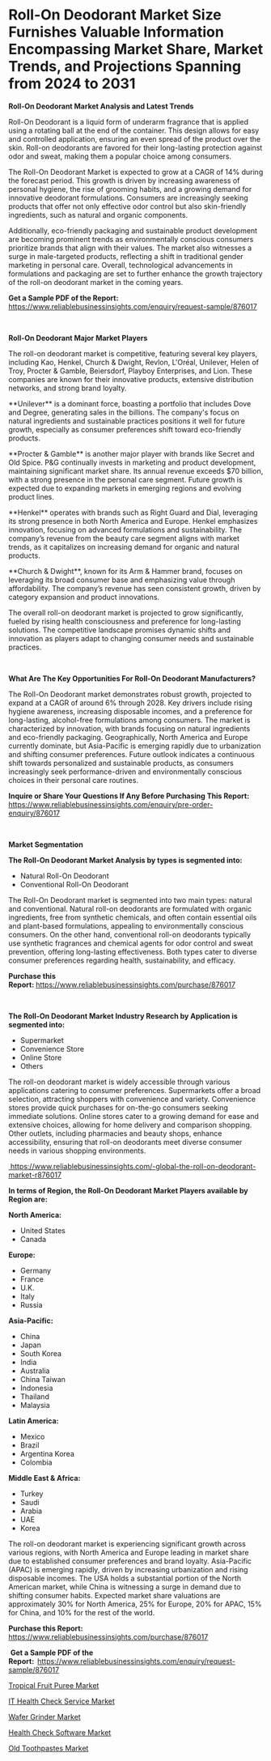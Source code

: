 <p><h1>Roll-On Deodorant Market Size Furnishes Valuable Information Encompassing Market Share, Market Trends, and Projections Spanning from 2024 to 2031</h1></p><p><strong>Roll-On Deodorant Market Analysis and Latest Trends</strong></p>
<p><p>Roll-On Deodorant is a liquid form of underarm fragrance that is applied using a rotating ball at the end of the container. This design allows for easy and controlled application, ensuring an even spread of the product over the skin. Roll-on deodorants are favored for their long-lasting protection against odor and sweat, making them a popular choice among consumers.</p><p>The Roll-On Deodorant Market is expected to grow at a CAGR of 14% during the forecast period. This growth is driven by increasing awareness of personal hygiene, the rise of grooming habits, and a growing demand for innovative deodorant formulations. Consumers are increasingly seeking products that offer not only effective odor control but also skin-friendly ingredients, such as natural and organic components.</p><p>Additionally, eco-friendly packaging and sustainable product development are becoming prominent trends as environmentally conscious consumers prioritize brands that align with their values. The market also witnesses a surge in male-targeted products, reflecting a shift in traditional gender marketing in personal care. Overall, technological advancements in formulations and packaging are set to further enhance the growth trajectory of the roll-on deodorant market in the coming years.</p></p>
<p><strong>Get a Sample PDF of the Report:&nbsp;</strong> <a href="https://www.reliablebusinessinsights.com/enquiry/request-sample/876017?utm_campaign=1121&utm_medium=2&utm_source=Github&utm_content=ia&utm_term=16112024&utm_id=roll-on-deodorant">https://www.reliablebusinessinsights.com/enquiry/request-sample/876017</a></p>
<p>&nbsp;</p>
<p><strong>Roll-On Deodorant Major Market Players</strong></p>
<p><p>The roll-on deodorant market is competitive, featuring several key players, including Kao, Henkel, Church & Dwight, Revlon, L'Oréal, Unilever, Helen of Troy, Procter & Gamble, Beiersdorf, Playboy Enterprises, and Lion. These companies are known for their innovative products, extensive distribution networks, and strong brand loyalty.</p><p>**Unilever** is a dominant force, boasting a portfolio that includes Dove and Degree, generating sales in the billions. The company's focus on natural ingredients and sustainable practices positions it well for future growth, especially as consumer preferences shift toward eco-friendly products.</p><p>**Procter & Gamble** is another major player with brands like Secret and Old Spice. P&G continually invests in marketing and product development, maintaining significant market share. Its annual revenue exceeds $70 billion, with a strong presence in the personal care segment. Future growth is expected due to expanding markets in emerging regions and evolving product lines.</p><p>**Henkel** operates with brands such as Right Guard and Dial, leveraging its strong presence in both North America and Europe. Henkel emphasizes innovation, focusing on advanced formulations and sustainability. The company’s revenue from the beauty care segment aligns with market trends, as it capitalizes on increasing demand for organic and natural products.</p><p>**Church & Dwight**, known for its Arm & Hammer brand, focuses on leveraging its broad consumer base and emphasizing value through affordability. The company’s revenue has seen consistent growth, driven by category expansion and product innovations.</p><p>The overall roll-on deodorant market is projected to grow significantly, fueled by rising health consciousness and preference for long-lasting solutions. The competitive landscape promises dynamic shifts and innovation as players adapt to changing consumer needs and sustainable practices.</p></p>
<p>&nbsp;</p>
<p><strong>What Are The Key Opportunities For Roll-On Deodorant Manufacturers?</strong></p>
<p><p>The Roll-On Deodorant market demonstrates robust growth, projected to expand at a CAGR of around 6% through 2028. Key drivers include rising hygiene awareness, increasing disposable incomes, and a preference for long-lasting, alcohol-free formulations among consumers. The market is characterized by innovation, with brands focusing on natural ingredients and eco-friendly packaging. Geographically, North America and Europe currently dominate, but Asia-Pacific is emerging rapidly due to urbanization and shifting consumer preferences. Future outlook indicates a continuous shift towards personalized and sustainable products, as consumers increasingly seek performance-driven and environmentally conscious choices in their personal care routines.</p></p>
<p><strong>Inquire or Share Your Questions If Any Before Purchasing This Report:</strong> <a href="https://www.reliablebusinessinsights.com/enquiry/pre-order-enquiry/876017?utm_campaign=1121&utm_medium=2&utm_source=Github&utm_content=ia&utm_term=16112024&utm_id=roll-on-deodorant">https://www.reliablebusinessinsights.com/enquiry/pre-order-enquiry/876017</a></p>
<p>&nbsp;</p>
<p><strong>Market Segmentation</strong></p>
<p><strong>The Roll-On Deodorant Market Analysis by types is segmented into:</strong></p>
<p><ul><li>Natural Roll-On Deodorant</li><li>Conventional Roll-On Deodorant</li></ul></p>
<p><p>The Roll-On Deodorant market is segmented into two main types: natural and conventional. Natural roll-on deodorants are formulated with organic ingredients, free from synthetic chemicals, and often contain essential oils and plant-based formulations, appealing to environmentally conscious consumers. On the other hand, conventional roll-on deodorants typically use synthetic fragrances and chemical agents for odor control and sweat prevention, offering long-lasting effectiveness. Both types cater to diverse consumer preferences regarding health, sustainability, and efficacy.</p></p>
<p><strong>Purchase this Report:&nbsp;</strong><a href="https://www.reliablebusinessinsights.com/purchase/876017?utm_campaign=1121&utm_medium=2&utm_source=Github&utm_content=ia&utm_term=16112024&utm_id=roll-on-deodorant">https://www.reliablebusinessinsights.com/purchase/876017</a></p>
<p>&nbsp;</p>
<p><strong>The Roll-On Deodorant Market Industry Research by Application is segmented into:</strong></p>
<p><ul><li>Supermarket</li><li>Convenience Store</li><li>Online Store</li><li>Others</li></ul></p>
<p><p>The roll-on deodorant market is widely accessible through various applications catering to consumer preferences. Supermarkets offer a broad selection, attracting shoppers with convenience and variety. Convenience stores provide quick purchases for on-the-go consumers seeking immediate solutions. Online stores cater to a growing demand for ease and extensive choices, allowing for home delivery and comparison shopping. Other outlets, including pharmacies and beauty shops, enhance accessibility, ensuring that roll-on deodorants meet diverse consumer needs in various shopping environments.</p></p>
<p><a href="https://www.reliablebusinessinsights.com/-global-the-roll-on-deodorant-market-r876017?utm_campaign=1121&utm_medium=2&utm_source=Github&utm_content=ia&utm_term=16112024&utm_id=roll-on-deodorant">&nbsp;https://www.reliablebusinessinsights.com/-global-the-roll-on-deodorant-market-r876017</a></p>
<p><strong>In terms of Region, the Roll-On Deodorant Market Players available by Region are:</strong></p>
<p>
    <p> <strong> North America: </strong>
        <ul>
            <li>United States</li>
            <li>Canada</li>
        </ul>
        </p> 
    <p> <strong> Europe: </strong>
        <ul>
            <li>Germany</li>
            <li>France</li>
            <li>U.K.</li>
            <li>Italy</li>
            <li>Russia</li>
        </ul>
        </p> 
    <p> <strong> Asia-Pacific: </strong>
        <ul>
            <li>China</li>
            <li>Japan</li>
            <li>South Korea</li>
            <li>India</li>
            <li>Australia</li>
            <li>China Taiwan</li>
            <li>Indonesia</li>
            <li>Thailand</li>
            <li>Malaysia</li>
        </ul>
        </p> 
    <p> <strong> Latin America: </strong>
        <ul>
            <li>Mexico</li>
            <li>Brazil</li>
            <li>Argentina Korea</li>
            <li>Colombia</li>
        </ul>
        </p> 
    <p> <strong> Middle East & Africa: </strong>
        <ul>
            <li>Turkey</li>
            <li>Saudi</li>
            <li>Arabia</li>
            <li>UAE</li>
            <li>Korea</li>
        </ul>
    </p>
    </p>
<p><p>The roll-on deodorant market is experiencing significant growth across various regions, with North America and Europe leading in market share due to established consumer preferences and brand loyalty. Asia-Pacific (APAC) is emerging rapidly, driven by increasing urbanization and rising disposable incomes. The USA holds a substantial portion of the North American market, while China is witnessing a surge in demand due to shifting consumer habits. Expected market share valuations are approximately 30% for North America, 25% for Europe, 20% for APAC, 15% for China, and 10% for the rest of the world.</p></p>
<p><strong>Purchase this Report: </strong><a href="https://www.reliablebusinessinsights.com/purchase/876017?utm_campaign=1121&utm_medium=2&utm_source=Github&utm_content=ia&utm_term=16112024&utm_id=roll-on-deodorant">https://www.reliablebusinessinsights.com/purchase/876017</a></p>
<p>&nbsp;<strong>Get a Sample PDF of the Report:&nbsp;&nbsp;</strong><a href="https://www.reliablebusinessinsights.com/enquiry/request-sample/876017?utm_campaign=1121&utm_medium=2&utm_source=Github&utm_content=ia&utm_term=16112024&utm_id=roll-on-deodorant">https://www.reliablebusinessinsights.com/enquiry/request-sample/876017</a></p>
<p><strong></strong></p>
<p><p><a href="https://www.linkedin.com/pulse/tropical-fruit-puree-market-refracting-trends-consumer-behaviors-zwctf?utm_campaign=1121&utm_medium=2&utm_source=Github&utm_content=ia&utm_term=16112024&utm_id=roll-on-deodorant">Tropical Fruit Puree Market</a></p><p><a href="https://issuu.com/reportprime-2/docs/it-health-check-service-market-size_44a9b5ce016b04?utm_campaign=1121&utm_medium=2&utm_source=Github&utm_content=ia&utm_term=16112024&utm_id=roll-on-deodorant">IT Health Check Service Market</a></p><p><a href="https://www.linkedin.com/pulse/global-wafer-grinder-industry-analysis-share-growth-trends-forecast-brnlf?utm_campaign=1121&utm_medium=2&utm_source=Github&utm_content=ia&utm_term=16112024&utm_id=roll-on-deodorant">Wafer Grinder Market</a></p><p><a href="https://issuu.com/reportprime-2/docs/health-check-software-market-size-2_8257417398b390?utm_campaign=1121&utm_medium=2&utm_source=Github&utm_content=ia&utm_term=16112024&utm_id=roll-on-deodorant">Health Check Software Market</a></p><p><a href="https://github.com/guneycigdem35/Market-Research-Report-List-5/blob/main/old-toothpastes-market.md?utm_campaign=1121&utm_medium=2&utm_source=Github&utm_content=ia&utm_term=16112024&utm_id=roll-on-deodorant">Old Toothpastes Market</a></p></p>
